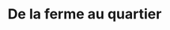 ---
title: "De la ferme au quartier"
url: /saint-etienne/de-la-ferme-au-quartier-esplanade-benevent/
shop: commodité
---